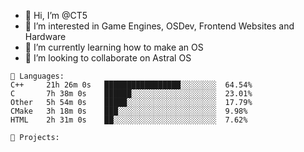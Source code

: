 - 👋 Hi, I’m @CT5
- 👀 I’m interested in Game Engines, OSDev, Frontend Websites and Hardware
- 🌱 I’m currently learning how to make an OS
- 💞️ I’m looking to collaborate on Astral OS

```text
💾 Languages:
C++     21h 26m 0s   █████████████████░░░░░░░░  64.54%
C       7h 38m 0s    ██████░░░░░░░░░░░░░░░░░░░  23.01%
Other   5h 54m 0s    █████░░░░░░░░░░░░░░░░░░░░  17.79%
CMake   3h 18m 0s    ███░░░░░░░░░░░░░░░░░░░░░░  9.98%
HTML    2h 31m 0s    ██░░░░░░░░░░░░░░░░░░░░░░░  7.62%

💼 Projects:
```
<!---
Cherrytree56567/Cherrytree56567 is a ✨ special ✨ repository because its `README.md` (this file) appears on your GitHub profile.
You can click the Preview link to take a look at your changes. 
--->
